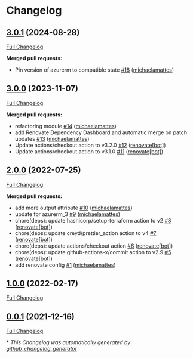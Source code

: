 # Changelog

## [3.0.1](https://github.com/telekom-mms/terraform-azurerm-log-analytics/tree/3.0.1) (2024-08-28)

[Full Changelog](https://github.com/telekom-mms/terraform-azurerm-log-analytics/compare/3.0.0...3.0.1)

**Merged pull requests:**

- Pin version of azurerm to compatible state   [\#18](https://github.com/telekom-mms/terraform-azurerm-log-analytics/pull/18) ([michaelamattes](https://github.com/michaelamattes))

## [3.0.0](https://github.com/telekom-mms/terraform-azurerm-log-analytics/tree/3.0.0) (2023-11-07)

[Full Changelog](https://github.com/telekom-mms/terraform-azurerm-log-analytics/compare/2.0.0...3.0.0)

**Merged pull requests:**

- refactoring module [\#14](https://github.com/telekom-mms/terraform-azurerm-log-analytics/pull/14) ([michaelamattes](https://github.com/michaelamattes))
- add Renovate Dependency Dashboard and automatic merge on patch updates [\#13](https://github.com/telekom-mms/terraform-azurerm-log-analytics/pull/13) ([michaelamattes](https://github.com/michaelamattes))
- Update actions/checkout action to v3.2.0 [\#12](https://github.com/telekom-mms/terraform-azurerm-log-analytics/pull/12) ([renovate[bot]](https://github.com/apps/renovate))
- Update actions/checkout action to v3.1.0 [\#11](https://github.com/telekom-mms/terraform-azurerm-log-analytics/pull/11) ([renovate[bot]](https://github.com/apps/renovate))

## [2.0.0](https://github.com/telekom-mms/terraform-azurerm-log-analytics/tree/2.0.0) (2022-07-25)

[Full Changelog](https://github.com/telekom-mms/terraform-azurerm-log-analytics/compare/1.0.0...2.0.0)

**Merged pull requests:**

- add more output attribute [\#10](https://github.com/telekom-mms/terraform-azurerm-log-analytics/pull/10) ([michaelamattes](https://github.com/michaelamattes))
- update for azurerm\_3 [\#9](https://github.com/telekom-mms/terraform-azurerm-log-analytics/pull/9) ([michaelamattes](https://github.com/michaelamattes))
- chore\(deps\): update hashicorp/setup-terraform action to v2 [\#8](https://github.com/telekom-mms/terraform-azurerm-log-analytics/pull/8) ([renovate[bot]](https://github.com/apps/renovate))
- chore\(deps\): update creyd/prettier\_action action to v4 [\#7](https://github.com/telekom-mms/terraform-azurerm-log-analytics/pull/7) ([renovate[bot]](https://github.com/apps/renovate))
- chore\(deps\): update actions/checkout action [\#6](https://github.com/telekom-mms/terraform-azurerm-log-analytics/pull/6) ([renovate[bot]](https://github.com/apps/renovate))
- chore\(deps\): update github-actions-x/commit action to v2.9 [\#5](https://github.com/telekom-mms/terraform-azurerm-log-analytics/pull/5) ([renovate[bot]](https://github.com/apps/renovate))
- add renovate config [\#1](https://github.com/telekom-mms/terraform-azurerm-log-analytics/pull/1) ([michaelamattes](https://github.com/michaelamattes))

## [1.0.0](https://github.com/telekom-mms/terraform-azurerm-log-analytics/tree/1.0.0) (2022-02-17)

[Full Changelog](https://github.com/telekom-mms/terraform-azurerm-log-analytics/compare/0.0.1...1.0.0)

## [0.0.1](https://github.com/telekom-mms/terraform-azurerm-log-analytics/tree/0.0.1) (2021-12-16)

[Full Changelog](https://github.com/telekom-mms/terraform-azurerm-log-analytics/compare/25d6312fa1b331112b42008b62549b6719e3fda6...0.0.1)



\* *This Changelog was automatically generated by [github_changelog_generator](https://github.com/github-changelog-generator/github-changelog-generator)*
